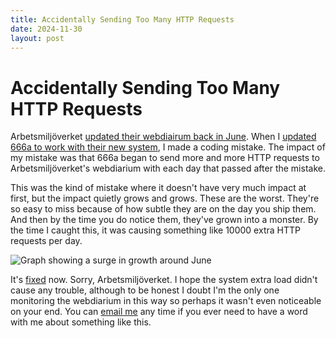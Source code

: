```yaml
---
title: Accidentally Sending Too Many HTTP Requests
date: 2024-11-30
layout: post
---
```


# Accidentally Sending Too Many HTTP Requests

Arbetsmiljöverket [updated their webdiairum back in June](/news/about-arbetsmiljoverkets-new-webdiarium). When I [updated 666a to work with their new system](https://github.com/henrycatalinismith/666a.se/commit/1c2e2cf20a9c6650c18a8b2d7020d82b30dda99b), I made a coding mistake. The impact of my mistake was that 666a began to send more and more HTTP requests to Arbetsmiljöverket's webdiarium with each day that passed after the mistake.

This was the kind of mistake where it doesn't have very much impact at first, but the impact quietly grows and grows. These are the worst. They're so easy to miss because of how subtle they are on the day you ship them. And then by the time you do notice them, they've grown into a monster. By the time I caught this, it was causing something like 10000 extra HTTP requests per day.

![Graph showing a surge in growth around June](/search-growth-bug.png)

It's [fixed](https://github.com/henrycatalinismith/666a.se/commit/68a7c459335021dfe63b8fc358f68be9b7aba8ae) now. Sorry, Arbetsmiljöverket. I hope the system extra load didn't cause any trouble, although to be honest I doubt I'm the only one monitoring the webdiarium in this way so perhaps it wasn't even noticeable on your end. You can [email me](mailto:henry@666a.se) any time if you ever need to have a word with me about something like this.